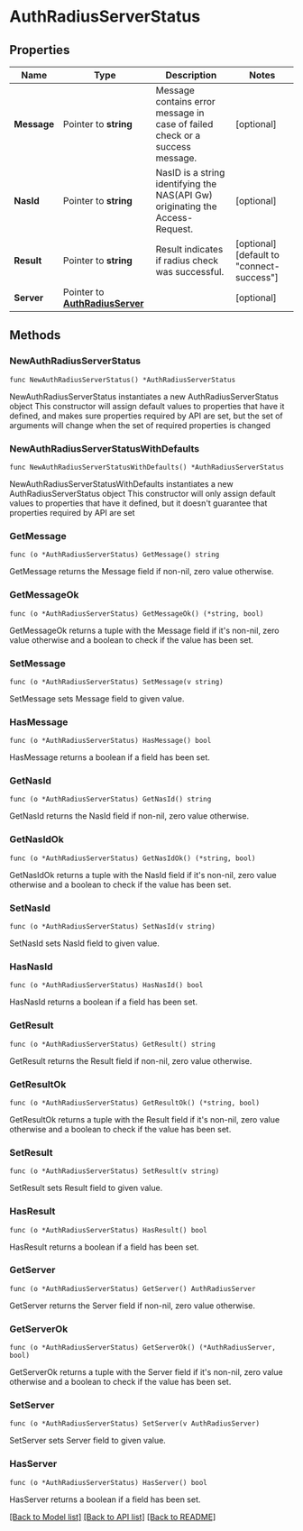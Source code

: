 # AuthRadiusServerStatus

## Properties

Name | Type | Description | Notes
------------ | ------------- | ------------- | -------------
**Message** | Pointer to **string** | Message contains error message in case of failed check or a success message. | [optional] 
**NasId** | Pointer to **string** | NasID is a string identifying the NAS(API Gw) originating the Access-Request. | [optional] 
**Result** | Pointer to **string** | Result indicates if radius check was successful. | [optional] [default to "connect-success"]
**Server** | Pointer to [**AuthRadiusServer**](authRadiusServer.md) |  | [optional] 

## Methods

### NewAuthRadiusServerStatus

`func NewAuthRadiusServerStatus() *AuthRadiusServerStatus`

NewAuthRadiusServerStatus instantiates a new AuthRadiusServerStatus object
This constructor will assign default values to properties that have it defined,
and makes sure properties required by API are set, but the set of arguments
will change when the set of required properties is changed

### NewAuthRadiusServerStatusWithDefaults

`func NewAuthRadiusServerStatusWithDefaults() *AuthRadiusServerStatus`

NewAuthRadiusServerStatusWithDefaults instantiates a new AuthRadiusServerStatus object
This constructor will only assign default values to properties that have it defined,
but it doesn't guarantee that properties required by API are set

### GetMessage

`func (o *AuthRadiusServerStatus) GetMessage() string`

GetMessage returns the Message field if non-nil, zero value otherwise.

### GetMessageOk

`func (o *AuthRadiusServerStatus) GetMessageOk() (*string, bool)`

GetMessageOk returns a tuple with the Message field if it's non-nil, zero value otherwise
and a boolean to check if the value has been set.

### SetMessage

`func (o *AuthRadiusServerStatus) SetMessage(v string)`

SetMessage sets Message field to given value.

### HasMessage

`func (o *AuthRadiusServerStatus) HasMessage() bool`

HasMessage returns a boolean if a field has been set.

### GetNasId

`func (o *AuthRadiusServerStatus) GetNasId() string`

GetNasId returns the NasId field if non-nil, zero value otherwise.

### GetNasIdOk

`func (o *AuthRadiusServerStatus) GetNasIdOk() (*string, bool)`

GetNasIdOk returns a tuple with the NasId field if it's non-nil, zero value otherwise
and a boolean to check if the value has been set.

### SetNasId

`func (o *AuthRadiusServerStatus) SetNasId(v string)`

SetNasId sets NasId field to given value.

### HasNasId

`func (o *AuthRadiusServerStatus) HasNasId() bool`

HasNasId returns a boolean if a field has been set.

### GetResult

`func (o *AuthRadiusServerStatus) GetResult() string`

GetResult returns the Result field if non-nil, zero value otherwise.

### GetResultOk

`func (o *AuthRadiusServerStatus) GetResultOk() (*string, bool)`

GetResultOk returns a tuple with the Result field if it's non-nil, zero value otherwise
and a boolean to check if the value has been set.

### SetResult

`func (o *AuthRadiusServerStatus) SetResult(v string)`

SetResult sets Result field to given value.

### HasResult

`func (o *AuthRadiusServerStatus) HasResult() bool`

HasResult returns a boolean if a field has been set.

### GetServer

`func (o *AuthRadiusServerStatus) GetServer() AuthRadiusServer`

GetServer returns the Server field if non-nil, zero value otherwise.

### GetServerOk

`func (o *AuthRadiusServerStatus) GetServerOk() (*AuthRadiusServer, bool)`

GetServerOk returns a tuple with the Server field if it's non-nil, zero value otherwise
and a boolean to check if the value has been set.

### SetServer

`func (o *AuthRadiusServerStatus) SetServer(v AuthRadiusServer)`

SetServer sets Server field to given value.

### HasServer

`func (o *AuthRadiusServerStatus) HasServer() bool`

HasServer returns a boolean if a field has been set.


[[Back to Model list]](../README.md#documentation-for-models) [[Back to API list]](../README.md#documentation-for-api-endpoints) [[Back to README]](../README.md)


